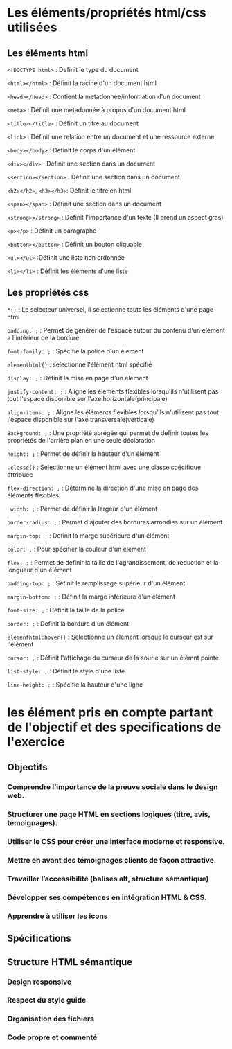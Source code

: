 # Les éléments/propriétés html/css utilisées

## Les éléments html

```<!DOCTYPE html>``` : Definit le type du document

```<html></html>``` : Définit la racine d'un document html

```<head></head>``` : Contient la metadonnée/information d'un document 

```<meta>``` : Définit une metadonnée à propos d'un document html

```<title></title>``` : Définit un titre au document

```<link>``` : Définit une relation entre un document et une ressource externe

```<body></body>``` : Definit le corps d'un élément

```<div></div>``` : Définit une section dans un document

```<section></section>``` : Définit une section dans un document

```<h2></h2>```, ```<h3></h3>```: Définit le titre en html

```<span></span>``` : Définit une section dans un document

```<strong></strong>``` : Definit l'importance d'un texte (Il prend un aspect gras)

```<p></p>``` : Définit un paragraphe

```<button></button>``` : Définit un bouton cliquable

```<ul></ul>``` :Définit une liste non ordonnée

```<li></li>``` : Définit les éléments d'une liste
        
   



## Les propriétés css

```*{}``` : Le selecteur universel, il selectionne touts les éléments d'une page html

```padding: ;``` : Permet de générer de l'espace autour du contenu d'un élément a l'intérieur de la bordure

```font-family: ;``` : Spécifie la police d'un élement

```elementhtml{}``` : selectionne l'élément html spécifié
    
```display: ;``` : Définit la mise en page d'un élément

```justify-content: ;``` : Aligne les éléments flexibles lorsqu'ils n'utilisent pas tout l'espace disponible sur l'axe horizontale(principale)

```align-items: ;``` : Aligne les éléments flexibles lorsqu'ils n'utilisent pas tout l'espace disponible sur l'axe transversale(verticale)
 
```Background: ;``` : Une propriété abrégée qui permet de definir toutes les propriétés de l'arrière plan en une seule déclaration

```height: ;``` : Permet de définir la hauteur d'un élément
     
```.classe{}``` : Selectionne un élément html avec une classe spécifique attribuée
   
```flex-direction: ;``` : Détermine la direction d'une mise en page des éléments flexibles

``` width: ;``` : Permet de définir la largeur d'un élément
   
```border-radius: ;``` : Permet d'ajouter des bordures arrondies sur un élément 

```margin-top: ;``` : Definit la marge supérieure d'un élément
    
```color: ;``` : Pour spécifier la couleur d'un élément

```flex: ;``` : Permet de definir la taille de l'agrandissement, de reduction et la longueur d'un élément 
     
```padding-top: ;``` : Séfinit le remplissage supérieur d'un élément

```margin-bottom: ;``` : Définit la marge inférieure d'un élément 

```font-size: ;``` :  Définit la taille de la police
 
```border: ;``` : Definit la bordure d'un élément

```elementhtml:hover{}``` : Selectionne un élément lorsque le curseur est sur l'élément

```cursor: ;``` : Définit l'affichage du curseur de la sourie sur un élémnt pointé

```list-style: ;``` : Définit le style d'une liste

```line-height: ;``` : Spécifie la hauteur d'une ligne


# les élément pris en compte partant de l'objectif et des specifications de l'exercice


## Objectifs

### Comprendre l’importance de la preuve sociale dans le design web.

### Structurer une page HTML en sections logiques (titre, avis, témoignages).

### Utiliser le CSS pour créer une interface moderne et responsive.

### Mettre en avant des témoignages clients de façon attractive.

### Travailler l’accessibilité (balises alt, structure sémantique)

### Développer ses compétences en intégration HTML & CSS.

### Apprendre à utiliser les icons

## Spécifications


## Structure HTML sémantique

### Design responsive

### Respect du style guide

### Organisation des fichiers

### Code propre et commenté

